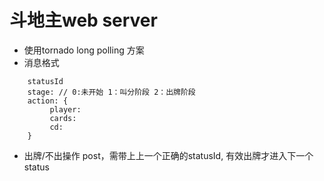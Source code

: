 # 斗地主web server

- 使用tornado long polling 方案
- 消息格式
```
	statusId
	stage: // 0:未开始 1：叫分阶段 2：出牌阶段
	action: {
		 player: 
		 cards:
		 cd:
	}
```

- 出牌/不出操作 post，需带上上一个正确的statusId, 有效出牌才进入下一个status
